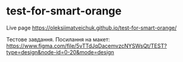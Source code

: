 # test-for-smart-orange
Live page
https://oleksiimatveichuk.github.io/test-for-smart-orange/


Тестове завдання. 
Посилання на макет: https://www.figma.com/file/5vTTdJqDacemvzcNYSWsQt/TEST?type=design&node-id=0-20&mode=design

